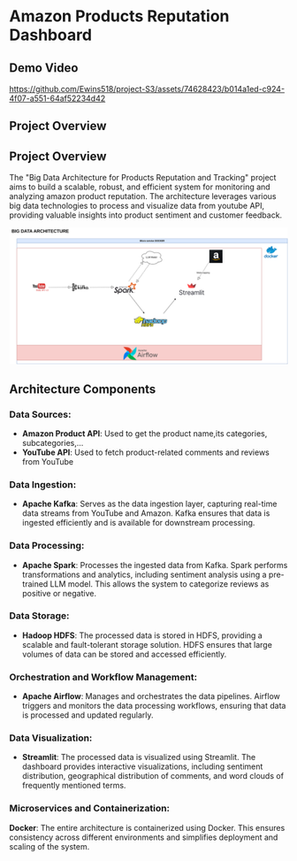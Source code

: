 # Amazon Products Reputation Dashboard

## Demo Video

https://github.com/Ewins518/project-S3/assets/74628423/b014a1ed-c924-4f07-a551-64af52234d42


## Project Overview

## Project Overview
The "Big Data Architecture for Products Reputation and Tracking" project aims to build a scalable, robust, and efficient system for monitoring and analyzing amazon product reputation. The architecture leverages various big data technologies to process and visualize data from youtube API, providing valuable insights into product sentiment and customer feedback.

![Screenshot](/photos/projects3_arch.png)

## Architecture Components

### Data Sources:
- **Amazon Product API**: Used to get the product name,its categories, subcategories,...
- **YouTube API**: Used to fetch product-related comments and reviews from YouTube

### Data Ingestion:
- **Apache Kafka**: Serves as the data ingestion layer, capturing real-time data streams from YouTube and Amazon. Kafka ensures that data is ingested efficiently and is available for downstream processing.

### Data Processing:
- **Apache Spark**: Processes the ingested data from Kafka. Spark performs transformations and analytics, including sentiment analysis using a pre-trained LLM model. This allows the system to categorize reviews as positive or negative.

### Data Storage:
- **Hadoop HDFS**: The processed data is stored in HDFS, providing a scalable and fault-tolerant storage solution. HDFS ensures that large volumes of data can be stored and accessed efficiently.

### Orchestration and Workflow Management:
- **Apache Airflow**: Manages and orchestrates the data pipelines. Airflow triggers and monitors the data processing workflows, ensuring that data is processed and updated regularly.

### Data Visualization:
- **Streamlit**: The processed data is visualized using Streamlit. The dashboard provides interactive visualizations, including sentiment distribution, geographical distribution of comments, and word clouds of frequently mentioned terms.

### Microservices and Containerization:
**Docker**: The entire architecture is containerized using Docker. This ensures consistency across different environments and simplifies deployment and scaling of the system.





